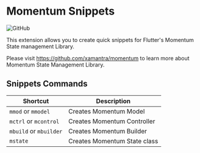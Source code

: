 # Momentum Snippets

![GitHub](https://img.shields.io/github/license/SaurabhSM/momentum-snippets)

This extension allows you to create quick snippets for Flutter's Momentum State management Library.

Please visit https://github.com/xamantra/momentum to learn more about Momentum State Management Library.

## Snippets Commands

| Shortcut               | Description                  |
| ---------------------- | ---------------------------- |
| `mmod` or `mmodel`     | Creates Momentum Model       |
| `mctrl` or `mcontrol`  | Creates Momentum Controller  |
| `mbuild` or `mbuilder` | Creates Momentum Builder     |
| `mstate`               | Creates Momentum State class |
